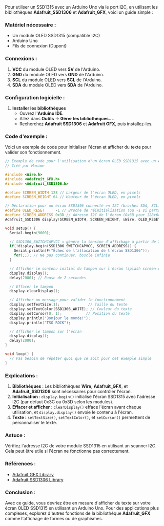Pour utiliser un SSD1315 avec un Arduino Uno via le port I2C, en utilisant les bibliothèques **Adafruit\_SSD1306** et **Adafruit\_GFX**, voici un guide simple :

### Matériel nécessaire :

- Un module OLED SSD1315 (compatible I2C)
- Arduino Uno
- Fils de connexion (Dupont)

### Connexions :

1. **VCC** du module OLED vers **5V** de l'Arduino.
2. **GND** du module OLED vers **GND** de l'Arduino.
3. **SCL** du module OLED vers **SCL** de l'Arduino.
4. **SDA** du module OLED vers **SDA** de l'Arduino.

### Configuration logicielle :

1. **Installer les bibliothèques**
   - Ouvrez l'**Arduino IDE**.
   - Allez dans **Outils** → **Gérer les bibliothèques...**.
   - Recherchez **Adafruit SSD1306** et **Adafruit GFX**, puis installez-les.

### Code d'exemple :

Voici un exemple de code pour initialiser l'écran et afficher du texte pour valider son fonctionnement.

```cpp
// Exemple de code pour l'utilisation d'un écran OLED SSD1315 avec un Arduino Uno
// Créé par Maxime

#include <Wire.h>
#include <Adafruit_GFX.h>
#include <Adafruit_SSD1306.h>

#define SCREEN_WIDTH 128 // Largeur de l'écran OLED, en pixels
#define SCREEN_HEIGHT 64 // Hauteur de l'écran OLED, en pixels

// Déclaration pour un écran SSD1306 connecté en I2C (broches SDA, SCL)
#define OLED_RESET     -1 // Broche de réinitialisation (ou -1 si partagée avec la réinitialisation de l'Arduino)
#define SCREEN_ADDRESS 0x3D // Adresse I2C de l'écran (0x3D pour 128x64, 0x3C pour 128x32)
Adafruit_SSD1306 display(SCREEN_WIDTH, SCREEN_HEIGHT, &Wire, OLED_RESET);

void setup() {
  Serial.begin(9600);

  // SSD1306_SWITCHCAPVCC = génère la tension d'affichage à partir de 3.3V en interne
  if(!display.begin(SSD1306_SWITCHCAPVCC, SCREEN_ADDRESS)) {
    Serial.println(F("Échec de l'allocation de l'écran SSD1306"));
    for(;;); // Ne pas continuer, boucle infinie
  }

  // Afficher le contenu initial du tampon sur l'écran (splash screen Adafruit)
  display.display();
  delay(2000); // Pause de 2 secondes

  // Effacer le tampon
  display.clearDisplay();

  // Afficher un message pour valider le fonctionnement
  display.setTextSize(1);             // Taille du texte
  display.setTextColor(SSD1306_WHITE); // Couleur du texte
  display.setCursor(0, 1);           // Position du texte
  display.println("Bonjour le monde!");
  display.println("TSO ROCK");

  // Afficher le tampon sur l'écran
  display.display();
  delay(2000);
}

void loop() {
  // Pas besoin de répéter quoi que ce soit pour cet exemple simple
}
```

### Explications :

1. **Bibliothèques** : Les bibliothèques **Wire**, **Adafruit\_GFX**, et **Adafruit\_SSD1306** sont nécessaires pour contrôler l'écran.
2. **Initialisation** : `display.begin()` initialise l'écran SSD1315 avec l'adresse I2C (par défaut 0x3C ou 0x3D selon les modules).
3. **Effacer et afficher** : `clearDisplay()` efface l'écran avant chaque utilisation, et `display.display()` envoie le contenu à l'écran.
4. **Texte** : `setTextSize()`, `setTextColor()`, et `setCursor()` permettent de personnaliser le texte.

### Astuce :

Vérifiez l'adresse I2C de votre module SSD1315 en utilisant un scanner I2C. Cela peut être utile si l'écran ne fonctionne pas correctement.

### Références :

- [Adafruit GFX Library](https://github.com/adafruit/Adafruit-GFX-Library)
- [Adafruit SSD1306 Library](https://github.com/adafruit/Adafruit_SSD1306)

### Conclusion :

Avec ce guide, vous devriez être en mesure d'afficher du texte sur votre écran OLED SSD1315 en utilisant un Arduino Uno. Pour des applications plus complexes, explorez d'autres fonctions de la bibliothèque **Adafruit\_GFX** comme l'affichage de formes ou de graphismes.


